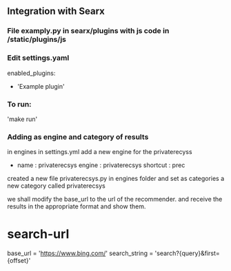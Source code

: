 ## Integration with Searx

### File examply.py  in searx/plugins with js code in /static/plugins/js

### Edit settings.yaml
enabled_plugins:
  - 'Example plugin'


### To run:
'make run'


### Adding as engine and category of results
in engines in settings.yml add a new engine for the privaterecyss

 - name : privaterecsys
    engine : privaterecsys
    shortcut : prec

created a new file privaterecsys.py in engines folder and set as 
categories a new category called privaterecsys


we shall modify the base_url to the url of the recommender. and receive 
the results in the appropriate format and show them.

# search-url
base_url = 'https://www.bing.com/'
search_string = 'search?{query}&first={offset}'
